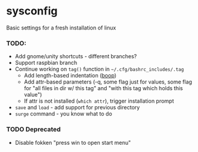 # sysconfig
Basic settings for a fresh installation of linux

### TODO:
* Add gnome/unity shortcuts - different branches?
* Support raspbian branch
* Continue working on `tag()` function in `~/.cfg/bashrc_includes/.tag`
	* Add length-based indentation ([boop](https://www.google.com/search?q=bash+get+string+length))
	* Add attr-based parameters (-q, some flag just for values, some flag for "all files in dir w/ this tag" and "with this tag which holds this value")
	* If attr is not installed (`which attr`), trigger installation prompt
* `save` and `load` - add support for previous directory
* `surge` command - you know what to do

### TODO Deprecated
* Disable fokken "press win to open start menu"
